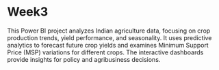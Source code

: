 # Week3
This Power BI project analyzes Indian agriculture data, focusing on crop production trends, yield performance, and seasonality. It uses predictive analytics to forecast future crop yields and examines Minimum Support Price (MSP) variations for different crops. The interactive dashboards provide insights for policy and agribusiness decisions.
